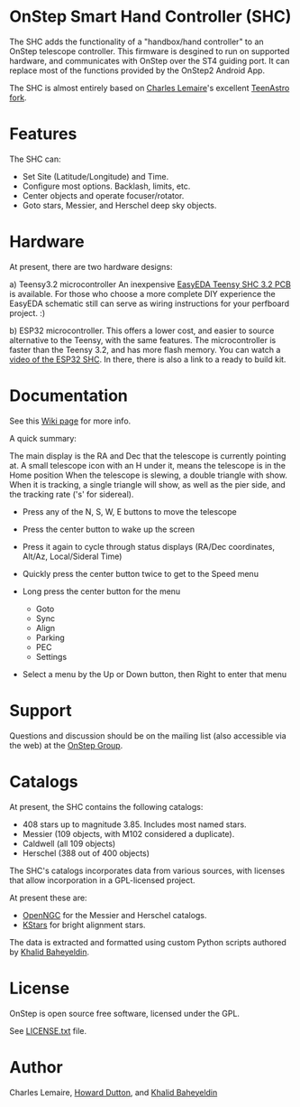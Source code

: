 OnStep Smart Hand Controller (SHC)
==================================

The SHC adds the functionality of a "handbox/hand controller" to an OnStep telescope controller. 
This firmware is desgined to run on supported hardware, and communicates with OnStep over the 
ST4 guiding port. It can replace most of the functions provided by the OnStep2 Android App. 

The SHC is almost entirely based on [Charles Lemaire](https://pixelstelescopes.wordpress.com/)'s excellent [TeenAstro fork](https://groups.io/g/TeenAstro/wiki/home).

# Features
The SHC can:

* Set Site (Latitude/Longitude) and Time.
* Configure most options.  Backlash, limits, etc.
* Center objects and operate focuser/rotator.
* Goto stars, Messier, and Herschel deep sky objects.

# Hardware
At present, there are two hardware designs:

a) Teensy3.2 microcontroller
An inexpensive [EasyEDA Teensy SHC 3.2 PCB](https://easyeda.com/hdutton/HC-20e242d665db4c85bb565a0cd0b52233) is available. For those who choose a more complete DIY experience the EasyEDA schematic still can serve as wiring instructions for your perfboard project. :)

b) ESP32 microcontroller.
This offers a lower cost, and easier to source alternative to the Teensy, with the same features.
The microcontroller is faster than the Teensy 3.2, and has more flash memory. You can watch
a [video of the ESP32 SHC](https://baheyeldin.com/astronomy/onstep-esp32-smart-hand-controller-shc.html). In there, there is also a link to a ready to build kit.

# Documentation
See this [Wiki page](https://groups.io/g/onstep/wiki/Smart-Hand-Controller) for more info.

A quick summary:

The main display is the RA and Dec that the telescope is currently pointing at.
A small telescope icon with an H under it, means the telescope is in the Home position
When the telescope is slewing, a double triangle with show. When it is tracking, a single
triangle will show, as well as the pier side, and the tracking rate ('s' for sidereal).

- Press any of the N, S, W, E buttons to move the telescope 
- Press the center button to wake up the screen
- Press it again to cycle through status displays (RA/Dec coordinates, Alt/Az, Local/Sideral Time)

- Quickly press the center button twice to get to the Speed menu
- Long press the center button for the menu
  * Goto
  * Sync
  * Align
  * Parking
  * PEC
  * Settings
- Select a menu by the Up or Down button, then Right to enter that menu

# Support
Questions and discussion should be on the mailing list (also accessible via the
web) at the [OnStep Group](https://groups.io/g/onstep/).

# Catalogs
At present, the SHC contains the following catalogs:
- 408 stars up to magnitude 3.85. Includes most named stars.
- Messier (109 objects, with M102 considered a duplicate).
- Caldwell (all 109 objects)
- Herschel (388 out of 400 objects)

The SHC's catalogs incorporates data from various sources, with licenses that allow incorporation
in a GPL-licensed project.

At present these are:
- [OpenNGC](https://github.com/mattiaverga/OpenNGC) for the Messier and Herschel catalogs.
- [KStars](https://git.launchpad.net/kstars-bleeding/plain/kstars/data/stars.dat) for bright alignment stars.

The data is extracted and formatted using custom Python scripts authored by [Khalid Baheyeldin](https://baheyeldin.com).

# License
OnStep is open source free software, licensed under the GPL.

See [LICENSE.txt](./LICENSE.txt) file.

# Author
Charles Lemaire, [Howard Dutton](http://www.stellarjourney.com), and [Khalid Baheyeldin](https://baheyeldin.com)
